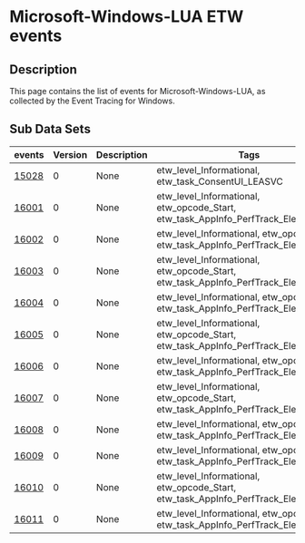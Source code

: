 # Microsoft-Windows-LUA ETW events

## Description
This page contains the list of events for Microsoft-Windows-LUA, as collected by the Event Tracing for Windows.

## Sub Data Sets
|events|Version|Description|Tags|
|---|---|---|---|
|[15028](events/event-15028.md)|0|None|etw_level_Informational, etw_task_ConsentUI_LEASVC|
|[16001](events/event-16001.md)|0|None|etw_level_Informational, etw_opcode_Start, etw_task_AppInfo_PerfTrack_ElevationPath|
|[16002](events/event-16002.md)|0|None|etw_level_Informational, etw_opcode_Stop, etw_task_AppInfo_PerfTrack_ElevationPath|
|[16003](events/event-16003.md)|0|None|etw_level_Informational, etw_opcode_Start, etw_task_AppInfo_PerfTrack_ElevationPath|
|[16004](events/event-16004.md)|0|None|etw_level_Informational, etw_opcode_Stop, etw_task_AppInfo_PerfTrack_ElevationPath|
|[16005](events/event-16005.md)|0|None|etw_level_Informational, etw_opcode_Start, etw_task_AppInfo_PerfTrack_ElevationPath|
|[16006](events/event-16006.md)|0|None|etw_level_Informational, etw_opcode_Stop, etw_task_AppInfo_PerfTrack_ElevationPath|
|[16007](events/event-16007.md)|0|None|etw_level_Informational, etw_opcode_Start, etw_task_AppInfo_PerfTrack_ElevationPath|
|[16008](events/event-16008.md)|0|None|etw_level_Informational, etw_opcode_Stop, etw_task_AppInfo_PerfTrack_ElevationPath|
|[16009](events/event-16009.md)|0|None|etw_level_Informational, etw_opcode_Stop, etw_task_AppInfo_PerfTrack_ElevationPath|
|[16010](events/event-16010.md)|0|None|etw_level_Informational, etw_opcode_Start, etw_task_AppInfo_PerfTrack_ElevationPath|
|[16011](events/event-16011.md)|0|None|etw_level_Informational, etw_opcode_Stop, etw_task_AppInfo_PerfTrack_ElevationPath|
